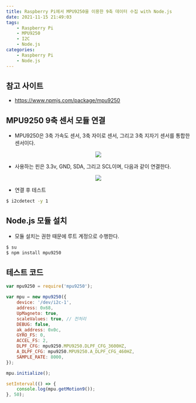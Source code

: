 ```yaml
---
title: Raspberry Pi에서 MPU9250을 이용한 9축 데이터 수집 with Node.js
date: 2021-11-15 21:49:03
tags:
    - Raspberry Pi
    - MPU9250
    - I2C
    - Node.js
categories:
    - Raspberry Pi
    - Node.js
---
```


## 참고 사이트

-   https://www.npmjs.com/package/mpu9250

## MPU9250 9축 센서 모듈 연결

-   MPU9250은 3축 가속도 센서, 3축 자이로 센서, 그리고 3축 지자기 센서를 통합한 센서이다.

<p align="center"><img src="/images/RaspberryPi/MPU9250/MPU9250.jpg"></p>

-   사용하는 핀은 3.3v, GND, SDA, 그리고 SCL이며, 다음과 같이 연결한다.

<p align="center"><img src="/images/RaspberryPi/MPU9250/MPU9250_detail.jpg"></p>

-   연결 후 테스트

```bash
$ i2cdetect -y 1
```

## Node.js 모듈 설치

-   모듈 설치는 권한 때문에 루트 계정으로 수행한다.

```bash
$ su
$ npm install mpu9250
```

## 테스트 코드

```javascript
var mpu9250 = require('mpu9250');

var mpu = new mpu9250({
    device: '/dev/i2c-1',
    address: 0x68,
    UpMagneto: true,
    scaleValues: true, // 전처리
    DEBUG: false,
    ak_address: 0x0c,
    GYRO_FS: 0,
    ACCEL_FS: 2,
    DLPF_CFG: mpu9250.MPU9250.DLPF_CFG_3600HZ,
    A_DLPF_CFG: mpu9250.MPU9250.A_DLPF_CFG_460HZ,
    SAMPLE_RATE: 8000,
});

mpu.initialize();

setInterval(() => {
    console.log(mpu.getMotion9());
}, 50);
```
